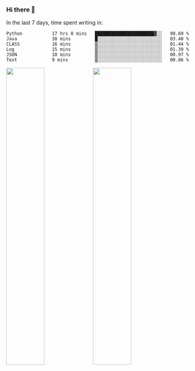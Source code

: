 ### Hi there 👋

In the last 7 days, time spent writing in:

<!--START_SECTION:waka-->

```text
Python           17 hrs 8 mins   ██████████████████████▓░░   90.69 %
Java             38 mins         █░░░░░░░░░░░░░░░░░░░░░░░░   03.40 %
CLASS            16 mins         ▒░░░░░░░░░░░░░░░░░░░░░░░░   01.44 %
Log              15 mins         ▒░░░░░░░░░░░░░░░░░░░░░░░░   01.39 %
JSON             10 mins         ▒░░░░░░░░░░░░░░░░░░░░░░░░   00.97 %
Text             9 mins          ▒░░░░░░░░░░░░░░░░░░░░░░░░   00.86 %
```

<!--END_SECTION:waka-->

<img src="https://wakatime.com/share/@jimtje/5d0c92de-08f8-4a72-8f2f-6a9693d1e318.svg" width=45% height=45%> <img src="https://wakatime.com/share/@jimtje/501498ae-bda5-4da7-a89d-b40bcdd5556d.svg" width=45% height=45%>
